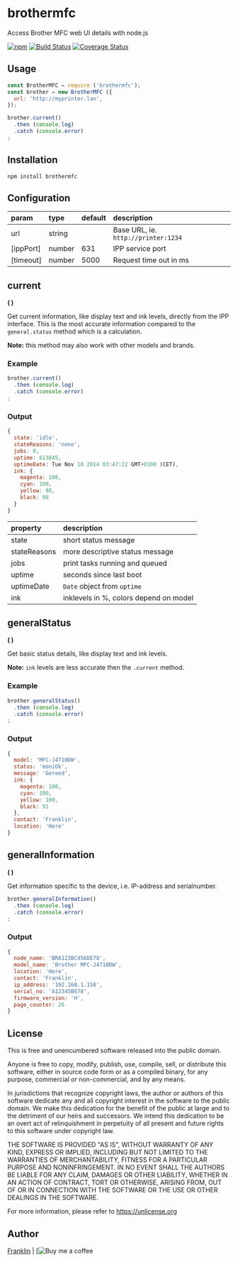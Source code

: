 # brothermfc

Access Brother MFC web UI details with node.js

[![npm](https://img.shields.io/npm/v/brothermfc.svg?maxAge=3600)](https://github.com/fvdm/nodejs-brothermfc/blob/master/CHANGELOG.md)
[![Build Status](https://github.com/fvdm/nodejs-brothermfc/actions/workflows/node.js.yml/badge.svg?branch=master)](https://github.com/fvdm/nodejs-brothermfc/actions/workflows/node.js.yml)
[![Coverage Status](https://coveralls.io/repos/github/fvdm/nodejs-brothermfc/badge.svg?branch=master)](https://coveralls.io/github/fvdm/nodejs-brothermfc?branch=master)


## Usage

```js
const BrotherMFC = require ('brothermfc');
const brother = new BrotherMFC ({
  url: 'http://myprinter.lan',
});

brother.current()
  .then (console.log)
  .catch (console.error)
;
```


## Installation

`npm install brothermfc`


## Configuration

param     | type   | default | description
:---------|:-------|:--------|:------------------------------------------
url       | string |         | Base URL, ie. `http://printer:1234`
[ippPort] | number | 631     | IPP service port
[timeout] | number | 5000    | Request time out in ms


## current
**( )**

Get current information, like display text and ink levels, directly
from the IPP interface. This is the most accurate information compared
to the `general.status` method which is a calculation.

**Note:** this method may also work with other models and brands.


### Example

```js
brother.current()
  .then (console.log)
  .catch (console.error)
;
```

### Output

```js
{
  state: 'idle',
  stateReasons: 'none',
  jobs: 0,
  uptime: 613845,
  uptimeDate: Tue Nov 18 2014 03:47:22 GMT+0100 (CET),
  ink: {
    magenta: 100,
    cyan: 100,
    yellow: 98,
    black: 86
  }
}
```


property     | description
:------------|:--------------------------------------
state        | short status message
stateReasons | more descriptive status message
jobs         | print tasks running and queued
uptime       | seconds since last boot
uptimeDate   | `Date` object from `uptime`
ink          | inklevels in %, colors depend on model


## generalStatus
**( )**

Get basic status details, like display text and ink levels.

**Note:** `ink` levels are less accurate then the `.current` method.


### Example

```js
brother.generalStatus()
  .then (console.log)
  .catch (console.error)
;
```


### Output

```js
{
  model: 'MFC-J4710DW',
  status: 'moniOk',
  message: 'Gereed',
  ink: {
    magenta: 100,
    cyan: 100,
    yellow: 100,
    black: 91
  },
  contact: 'Franklin',
  location: 'Here'
}
```


## generalInformation
**( )**

Get information specific to the device, i.e. IP-address and serialnumber.


```js
brother.generalInformation()
  .then (console.log)
  .catch (console.error)
;
```


### Output

```js
{
  node_name: 'BRA123BC456DE78',
  model_name: 'Brother MFC-J4710DW',
  location: 'Here',
  contact: 'Franklin',
  ip_address: '192.168.1.158',
  serial_no: 'A12345B678',
  firmware_version: 'H',
  page_counter: 26
}
```


## License

This is free and unencumbered software released into the public domain.

Anyone is free to copy, modify, publish, use, compile, sell, or
distribute this software, either in source code form or as a compiled
binary, for any purpose, commercial or non-commercial, and by any
means.

In jurisdictions that recognize copyright laws, the author or authors
of this software dedicate any and all copyright interest in the
software to the public domain. We make this dedication for the benefit
of the public at large and to the detriment of our heirs and
successors. We intend this dedication to be an overt act of
relinquishment in perpetuity of all present and future rights to this
software under copyright law.

THE SOFTWARE IS PROVIDED "AS IS", WITHOUT WARRANTY OF ANY KIND,
EXPRESS OR IMPLIED, INCLUDING BUT NOT LIMITED TO THE WARRANTIES OF
MERCHANTABILITY, FITNESS FOR A PARTICULAR PURPOSE AND NONINFRINGEMENT.
IN NO EVENT SHALL THE AUTHORS BE LIABLE FOR ANY CLAIM, DAMAGES OR
OTHER LIABILITY, WHETHER IN AN ACTION OF CONTRACT, TORT OR OTHERWISE,
ARISING FROM, OUT OF OR IN CONNECTION WITH THE SOFTWARE OR THE USE OR
OTHER DEALINGS IN THE SOFTWARE.

For more information, please refer to <https://unlicense.org>


## Author

[Franklin](https://fvdm.com)
| [![Buy me a coffee](https://fvdm.com/donating)
